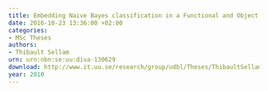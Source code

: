 ```yaml
---
title: Embedding Naive Bayes classification in a Functional and Object Oriented DBMS
date: 2016-10-23 13:36:00 +02:00
categories:
- MSc Theses
authors:
- Thibault Sellam
urn: urn:nbn:se:uu:diva-130629
download: http://www.it.uu.se/research/group/udbl/Theses/ThibaultSellamMSc.pdf
year: 2010
---
```


